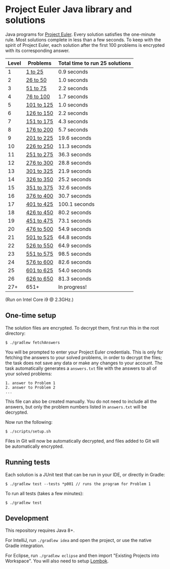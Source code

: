 # Project Euler Java library and solutions

Java programs for [Project Euler](https://projecteuler.net). Every solution satisfies the one-minute rule. Most solutions complete in less than a few seconds. To keep with the spirit of Project Euler, each solution after the first 100 problems is encrypted with its corresponding answer.

| Level | Problems                            | Total time to run 25 solutions |
|-------|-------------------------------------|--------------------------------|
| 1     | [1 to 25](src/test/java/level01)    | 0.9 seconds                    |
| 2     | [26 to 50](src/test/java/level02)   | 1.0 seconds                    |
| 3     | [51 to 75](src/test/java/level03)   | 2.2 seconds                    |
| 4     | [76 to 100](src/test/java/level04)  | 1.7 seconds                    |
| 5     | [101 to 125](src/test/java/level05) | 1.0 seconds                    |
| 6     | [126 to 150](src/test/java/level06) | 2.2 seconds                    |
| 7     | [151 to 175](src/test/java/level07) | 4.3 seconds                    |
| 8     | [176 to 200](src/test/java/level08) | 5.7 seconds                    |
| 9     | [201 to 225](src/test/java/level09) | 19.6 seconds                   |
| 10    | [226 to 250](src/test/java/level10) | 11.3 seconds                   |
| 11    | [251 to 275](src/test/java/level11) | 36.3 seconds                   |
| 12    | [276 to 300](src/test/java/level12) | 28.8 seconds                   |
| 13    | [301 to 325](src/test/java/level13) | 21.9 seconds                   |
| 14    | [326 to 350](src/test/java/level14) | 25.2 seconds                   |
| 15    | [351 to 375](src/test/java/level15) | 32.6 seconds                   |
| 16    | [376 to 400](src/test/java/level16) | 30.7 seconds                   |
| 17    | [401 to 425](src/test/java/level17) | 100.1 seconds                  |
| 18    | [426 to 450](src/test/java/level18) | 80.2 seconds                   |
| 19    | [451 to 475](src/test/java/level19) | 73.1 seconds                   |
| 20    | [476 to 500](src/test/java/level20) | 54.9 seconds                   |
| 21    | [501 to 525](src/test/java/level21) | 64.8 seconds                   |
| 22    | [526 to 550](src/test/java/level22) | 64.9 seconds                   |
| 23    | [551 to 575](src/test/java/level23) | 98.5 seconds                   |
| 24    | [576 to 600](src/test/java/level24) | 82.6 seconds                   |
| 25    | [601 to 625](src/test/java/level25) | 54.0 seconds                   |
| 26    | [626 to 650](src/test/java/level26) | 81.3 seconds                   |
| 27+   | 651+                                | In progress!                   |

(Run on Intel Core i9 @ 2.3GHz.)

## One-time setup

The solution files are encrypted. To decrypt them, first run this in the root directory:

    $ ./gradlew fetchAnswers

You will be prompted to enter your Project Euler credentials. This is only for fetching the answers to your solved problems, in order to decrypt the files; the task does not save any data or make any changes to your account. The task automatically generates a `answers.txt` file with the answers to all of your solved problems:

    1. answer to Problem 1
    2. answer to Problem 2
    ...

This file can also be created manually. You do not need to include all the answers, but only the problem numbers listed in `answers.txt` will be decrypted.

Now run the following:

    $ ./scripts/setup.sh

Files in Git will now be automatically decrypted, and files added to Git will be automatically encrypted.

## Running tests

Each solution is a JUnit test that can be run in your IDE, or directly in Gradle:

    $ ./gradlew test --tests *p001 // runs the program for Problem 1

To run all tests (takes a few minutes):

    $ ./gradlew test

## Development

This repository requires Java 8+.

For IntelliJ, run `./gradlew idea` and open the project, or use the native Gradle integration.

For Eclipse, run `./gradlew eclipse` and then import "Existing Projects into Workspace". You will also need to setup [Lombok](https://projectlombok.org/setup/eclipse).

